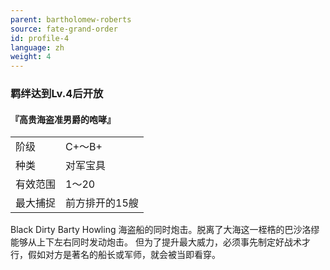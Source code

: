 ```yaml
---
parent: bartholomew-roberts
source: fate-grand-order
id: profile-4
language: zh
weight: 4
---
```


### 羁绊达到Lv.4后开放

#### 『高贵海盗准男爵的咆哮』

<table>
  <tr><td>阶级</td><td>C+～B+</td></tr>
  <tr><td>种类</td><td>对军宝具</td></tr>
  <tr><td>有效范围</td><td>1～20</td></tr>
  <tr><td>最大捕捉</td><td>前方排开的15艘</td></tr>
</table>

Black Dirty Barty Howling
海盗船的同时炮击。脱离了大海这一桎梏的巴沙洛缪能够从上下左右同时发动炮击。
但为了提升最大威力，必须事先制定好战术才行，假如对方是著名的船长或军师，就会被当即看穿。
